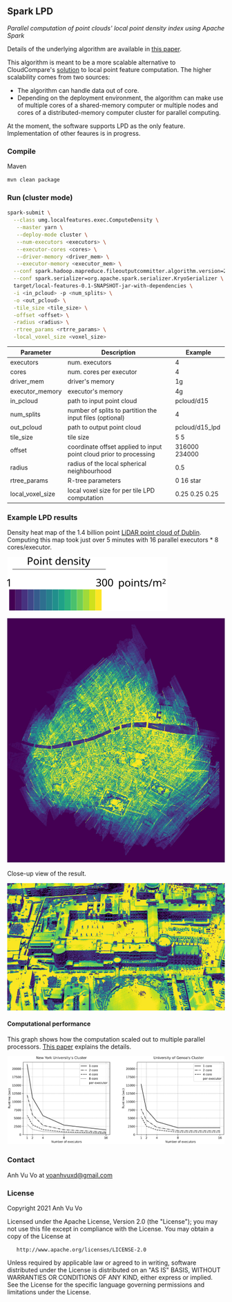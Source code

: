 ## Spark LPD

*Parallel computation of point clouds' local point density index using Apache Spark*

Details of the underlying algorithm are available in [this paper](https://doi.org/10.5194/isprs-annals-VIII-4-W2-2021-75-2021).

This algorithm is meant to be a more scalable alternative to CloudCompare's [solution](https://www.cloudcompare.org/doc/wiki/index.php?title=Compute_geometric_features) to local point feature computation. The higher scalability comes from two sources:

* The algorithm can handle data out of core.
* Depending on the deployment environment, the algorithm can make use of multiple cores of a shared-memory computer or multiple nodes and cores of a distributed-memory computer cluster for parallel computing.

At the moment, the software supports LPD as the only feature. Implementation of other feaures is in progress.

### Compile

Maven
```bash
mvn clean package
```

### Run (cluster mode)

```bash
spark-submit \
  --class umg.localfeatures.exec.ComputeDensity \
   --master yarn \
   --deploy-mode cluster \
   --num-executors <executors> \
   --executor-cores <cores> \
   --driver-memory <driver_mem> \
   --executor-memory <executor_mem> \
  --conf spark.hadoop.mapreduce.fileoutputcommitter.algorithm.version=2 \
  --conf spark.serializer=org.apache.spark.serializer.KryoSerializer \
  target/local-features-0.1-SNAPSHOT-jar-with-dependencies \
  -i <in_pcloud> -p <num_splits> \
  -o <out_pcloud> \
  -tile_size <tile_size> \
  -offset <offset> \
  -radius <radius> \
  -rtree_params <rtrre_params> \
  -local_voxel_size <voxel_size>
```

| Parameter | Description | Example |
|--|--|--|
| executors | num. executors | 4 |
| cores | num. cores per executor  | 4 |
| driver_mem | driver's memory  | 1g  |
| executor_memory | executor's memory | 4g |
| in_pcloud | path to input point cloud  | pcloud/d15 |
| num_splits | number of splits to partition the input files (optional) | 4 | 
| out_pcloud | path to output point cloud  | pcloud/d15_lpd |
| tile_size | tile size  | 5 5 |
| offset | coordinate offset applied to input point cloud prior to processing | 316000 234000 |
| radius | radius of the local spherical neighbourhood | 0.5 |
| rtree_params | R-tree parameters | 0 16 star |
| local_voxel_size | local voxel size for per tile LPD computation | 0.25 0.25 0.25 |

### Example LPD results 

Density heat map of the 1.4 billion point [LiDAR point cloud of Dublin](https://geo.nyu.edu/catalog/nyu-2451-38684). Computing this map took just over 5 minutes with 16 parallel executors * 8 cores/executor.

![colour-scale](img/colour-scale.svg)

![density-topview](img/density-topview.jpg)

Close-up view of the result.

![castle](img/castle.jpg)

#### Computational performance 

This graph shows how the computation scaled out to multiple parallel processors. [This paper](https://doi.org/10.5194/isprs-annals-VIII-4-W2-2021-75-2021) explains the details.

![perf](img/perf.jpg)

### Contact

Anh Vu Vo at voanhvuxd@gmail.com 

### License

Copyright 2021 Anh Vu Vo
   
   Licensed under the Apache License, Version 2.0 (the "License");
   you may not use this file except in compliance with the License.
   You may obtain a copy of the License at

       http://www.apache.org/licenses/LICENSE-2.0

   Unless required by applicable law or agreed to in writing, software
   distributed under the License is distributed on an "AS IS" BASIS,
   WITHOUT WARRANTIES OR CONDITIONS OF ANY KIND, either express or implied.
   See the License for the specific language governing permissions and
   limitations under the License.